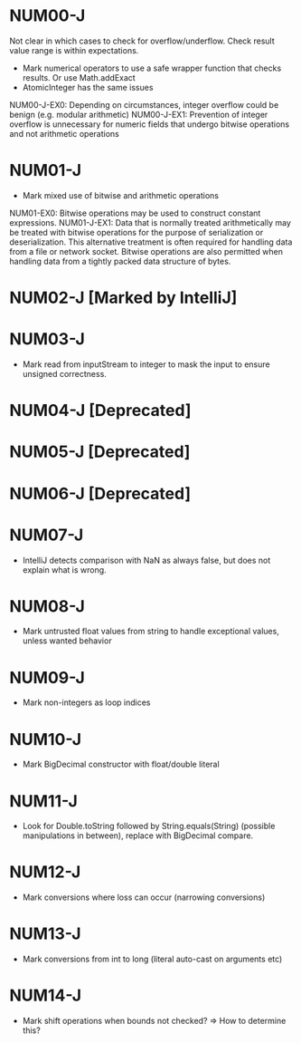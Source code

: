 # NUM00-J
Not clear in which cases to check for overflow/underflow. Check result value range is within expectations.
- Mark numerical operators to use a safe wrapper function that checks results. Or use Math.addExact
- AtomicInteger has the same issues

NUM00-J-EX0: Depending on circumstances, integer overflow could be benign (e.g. modular arithmetic)
NUM00-J-EX1: Prevention of integer overflow is unnecessary for numeric fields that undergo bitwise operations and not arithmetic operations

# NUM01-J
- Mark mixed use of bitwise and arithmetic operations 

NUM01-EX0: Bitwise operations may be used to construct constant expressions.
NUM01-J-EX1: Data that is normally treated arithmetically may be treated with bitwise operations for the purpose of serialization or deserialization. This alternative treatment is often required for handling data from a file or network socket. Bitwise operations are also permitted when handling data from a tightly packed data structure of bytes.

# NUM02-J [Marked by IntelliJ]

# NUM03-J
- Mark read from inputStream to integer to mask the input to ensure unsigned correctness.

# NUM04-J [Deprecated]
# NUM05-J [Deprecated]
# NUM06-J [Deprecated]

# NUM07-J
- IntelliJ detects comparison with NaN as always false, but does not explain what is wrong.

# NUM08-J
- Mark untrusted float values from string to handle exceptional values, unless wanted behavior

# NUM09-J
- Mark non-integers as loop indices

# NUM10-J
- Mark BigDecimal constructor with float/double literal

# NUM11-J
- Look for Double.toString followed by String.equals(String) (possible manipulations in between), replace with BigDecimal compare.

# NUM12-J
- Mark conversions where loss can occur (narrowing conversions)

# NUM13-J
- Mark conversions from int to long (literal auto-cast on arguments etc)

# NUM14-J
- Mark shift operations when bounds not checked?
  => How to determine this?